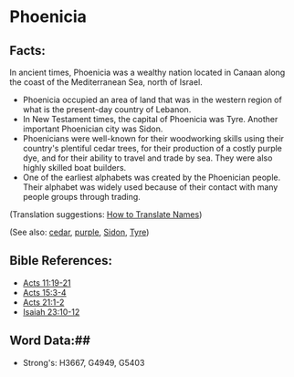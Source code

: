 # Phoenicia #

## Facts: ##

In ancient times, Phoenicia was a wealthy nation located in Canaan along the coast of the Mediterranean Sea, north of Israel.

* Phoenicia occupied an area of land that was in the western region of what is the present-day country of Lebanon.
* In New Testament times, the capital of Phoenicia was Tyre. Another important Phoenician city was Sidon.
* Phoenicians were well-known for their woodworking skills using their country's plentiful cedar trees, for their production of a costly purple dye, and for their ability to travel and trade by sea. They were also highly skilled boat builders.
* One of the earliest alphabets was created by the Phoenician people. Their alphabet was widely used because of their contact with many people groups through trading.

(Translation suggestions: [How to Translate Names](rc://en/ta/man/translate/translate-names))

(See also: [cedar](../other/cedar.md), [purple](../other/purple.md), [Sidon](sidon.md), [Tyre](tyre.md))

## Bible References: ##

* [Acts 11:19-21](rc://en/tn/help/act/11/19)
* [Acts 15:3-4](rc://en/tn/help/act/15/03)
* [Acts 21:1-2](rc://en/tn/help/act/21/01)
* [Isaiah 23:10-12](rc://en/tn/help/isa/23/10)

## Word Data:##

* Strong's: H3667, G4949, G5403
